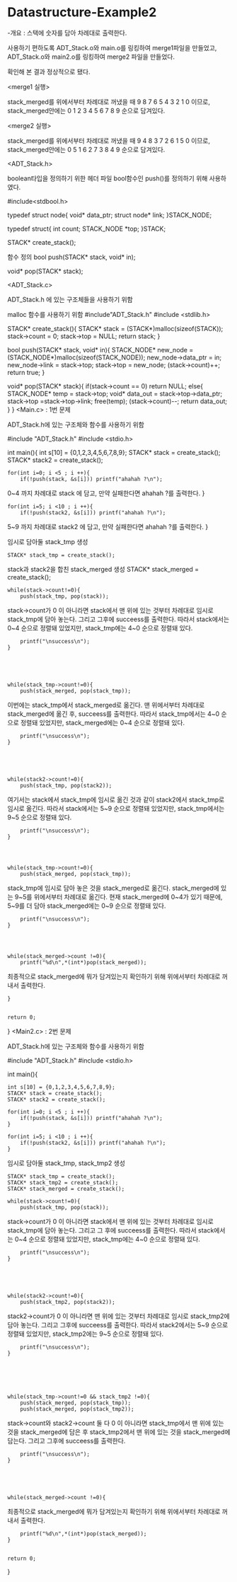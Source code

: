 # Datastructure-Example2

-개요 : 스택에 숫자를 담아 차례대로 출력한다.

<make file>



사용하기 편하도록 ADT_Stack.o와 main.o를 링킹하여 
merge1파일을 만들었고, ADT_Stack.o와 main2.o를 링킹하여 
merge2 파일을 만들었다. 

확인해 본 결과 정상적으로 됐다.

<merge1 실행>


stack_merged를 위에서부터 차례대로 꺼냈을 때 
9 8 7 6 5 4 3 2 1 0 이므로, stack_merged안에는
0 1 2 3 4 5 6 7 8 9 순으로 담겨있다.

<merge2 실행>

stack_merged를 위에서부터 차례대로 꺼냈을 때 
9 4 8 3 7 2 6 1 5 0 이므로, stack_merged안에는
0 5 1 6 2 7 3 8 4 9 순으로 담겨있다.

<ADT_Stack.h>

boolean타입을 정의하기 위한 헤더 파일
bool함수인 push()를 정의하기 위해 사용하였다. 

#include<stdbool.h>

typedef struct node{
	void* data_ptr;
	struct node* link;
}STACK_NODE;

typedef struct{
	int count;
	STACK_NODE *top;
}STACK;

STACK* create_stack();


함수 정의
bool push(STACK* stack, void* in);

void* pop(STACK* stack);






<ADT_Stack.c>

ADT_Stack.h 에 있는 구조체들을 사용하기 위함  


malloc 함수를 사용하기 위함
#include"ADT_Stack.h" 
#include <stdlib.h>

STACK* create_stack(){
	STACK* stack = (STACK*)malloc(sizeof(STACK));
	stack->count = 0;
	stack->top = NULL;
	return stack;
}

bool push(STACK* stack, void* in){
	STACK_NODE* new_node = (STACK_NODE*)malloc(sizeof(STACK_NODE));
	new_node->data_ptr = in;
	new_node->link = stack->top;
	stack->top = new_node;
	(stack->count)++;
	return true;
}

void* pop(STACK* stack){
	if(stack->count == 0)	return NULL;
	else{
		STACK_NODE* temp = stack->top;
		void* data_out = stack->top->data_ptr;
		stack->top =stack->top->link;
		free(temp);
		(stack->count)--;
		return data_out;
	}
}
<Main.c> : 1번 문제

ADT_Stack.h에 있는 구조체와 함수를 사용하기 위함

#include "ADT_Stack.h"
#include <stdio.h>

int main(){
	int s[10] = {0,1,2,3,4,5,6,7,8,9};
	STACK* stack = create_stack();
	STACK* stack2 = create_stack();

	for(int i=0; i <5 ; i ++){
		if(!push(stack, &s[i])) printf("ahahah ?\n");

0~4 까지 차례대로 stack 에 담고,
만약 실패한다면 ahahah ?를 출력한다.
	}
    

	for(int i=5; i <10 ; i ++){
		if(!push(stack2, &s[i])) printf("ahahah ?\n");

5~9 까지 차례대로 stack2 에 담고,
만약 실패한다면 ahahah ?를 출력한다.
	}


임시로 담아둘 stack_tmp 생성

	STACK* stack_tmp = create_stack();

stack과 stack2을 합친 
stack_merged 생성
	STACK* stack_merged = create_stack();

	while(stack->count!=0){
		push(stack_tmp, pop(stack));

stack->count가 0 이 아니라면 stack에서 맨 위에 있는 것부터 
차례대로 임시로 stack_tmp에 담아 놓는다.
그리고 그후에 succeess를 출력한다.
따라서 stack에서는 0~4 순으로 정렬돼 있었지만, 
stack_tmp에는 4~0 순으로 정렬돼 있다.

		printf("\nsuccess\n");
	}





	while(stack_tmp->count!=0){
		push(stack_merged, pop(stack_tmp));

이번에는 stack_tmp에서 stack_merged로 옮긴다.
맨 위에서부터 차례대로 stack_merged에 옮긴 후,
succeess를 출력한다.
따라서 stack_tmp에서는 4~0 순으로 정렬돼 있었지만, 
stack_merged에는 0~4 순으로 정렬돼 있다. 

		printf("\nsuccess\n");
	}
  




	while(stack2->count!=0){
		push(stack_tmp, pop(stack2));

여기서는 stack에서 stack_tmp에 임시로 옮긴 것과 같이
stack2에서 stack_tmp로 임시로 옮긴다.
따라서 stack에서는 5~9 순으로 정렬돼 있었지만,
stack_tmp에서는 9~5 순으로 정렬돼 있다.

		printf("\nsuccess\n");
	}
   



	while(stack_tmp->count!=0){
		push(stack_merged, pop(stack_tmp));

stack_tmp에 임시로 담아 놓은 것을 stack_merged로 옮긴다.
stack_merged에 있는 9~5를 위에서부터 차례대로 옮긴다.
현재 stack_merged에 0~4가 있기 때문에, 5~9를 더 담아
stack_merged에는 0~9 순으로 정렬돼 있다. 

		printf("\nsuccess\n");
	}




	while(stack_merged->count !=0){
		printf("%d\n",*(int*)pop(stack_merged));

최종적으로 stack_merged에 뭐가 담겨있는지 확인하기 위해
위에서부터 차례대로 꺼내서 출력한다. 

	}
    

	return 0;
}
<Main2.c> : 2번 문제

ADT_Stack.h에 있는 구조체와 함수를 사용하기 위함

#include "ADT_Stack.h"
#include <stdio.h>

int main(){
	
	int s[10] = {0,1,2,3,4,5,6,7,8,9};
	STACK* stack = create_stack();
	STACK* stack2 = create_stack();

	for(int i=0; i <5 ; i ++){
		if(!push(stack, &s[i])) printf("ahahah ?\n");
	}

	for(int i=5; i <10 ; i ++){
		if(!push(stack2, &s[i])) printf("ahahah ?\n");
	}

임시로 담아둘 
stack_tmp, stack_tmp2 생성

	STACK* stack_tmp = create_stack();
	STACK* stack_tmp2 = create_stack();
	STACK* stack_merged = create_stack();

	while(stack->count!=0){
		push(stack_tmp, pop(stack));

stack->count가 0 이 아니라면 stack에서 맨 위에 있는 것부터 
차례대로 임시로 stack_tmp에 담아 놓는다.
그리고 그 후에 succeess를 출력한다.
따라서 stack에서는 0~4 순으로 정렬돼 있었지만, 
stack_tmp에는 4~0 순으로 정렬돼 있다.

		printf("\nsuccess\n");
	}





	while(stack2->count!=0){
		push(stack_tmp2, pop(stack2));

stack2->count가 0 이 아니라면 맨 위에 있는 것부터 
차례대로 임시로 stack_tmp2에 담아 놓는다.
그리고 그후에 succeess를 출력한다.
따라서 stack2에서는 5~9 순으로 정렬돼 있었지만, 
stack_tmp2에는 9~5 순으로 정렬돼 있다.

		printf("\nsuccess\n");
	}
   





	while(stack_tmp->count!=0 && stack_tmp2 !=0){
		push(stack_merged, pop(stack_tmp));
		push(stack_merged, pop(stack_tmp2));

stack->count와 stack2->count 둘 다 0 이 아니라면 
stack_tmp에서 맨 위에 있는 것을 stack_merged에 담은 후
stack_tmp2에서 맨 위에 있는 것을 stack_merged에 담는다.
그리고 그후에 succeess를 출력한다.


		printf("\nsuccess\n");
	}





	while(stack_merged->count !=0){

최종적으로 stack_merged에 뭐가 담겨있는지 확인하기 위해
위에서부터 차례대로 꺼내서 출력한다. 

		printf("%d\n",*(int*)pop(stack_merged));
	}


	return 0;
}
